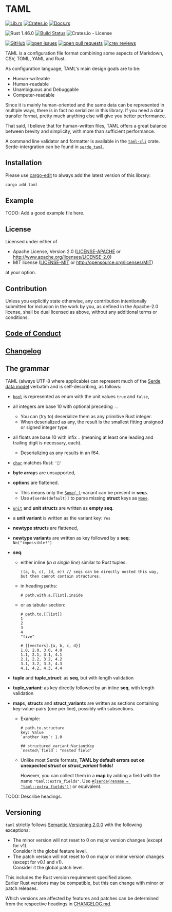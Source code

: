 # TAML

[![Lib.rs](https://img.shields.io/badge/Lib.rs-*-84f)](https://lib.rs/crates/taml)
[![Crates.io](https://img.shields.io/crates/v/taml)](https://crates.io/crates/taml)
[![Docs.rs](https://docs.rs/taml/badge.svg)](https://docs.rs/crates/taml)

![Rust 1.46.0](https://img.shields.io/static/v1?logo=Rust&label=&message=1.46.0&color=grey)
[![Build Status](https://travis-ci.com/Tamschi/taml.svg?branch=unstable)](https://travis-ci.com/Tamschi/taml/branches)
![Crates.io - License](https://img.shields.io/crates/l/taml/0.0.3)

[![GitHub](https://img.shields.io/static/v1?logo=GitHub&label=&message=%20&color=grey)](https://github.com/Tamschi/taml)
[![open issues](https://img.shields.io/github/issues-raw/Tamschi/taml)](https://github.com/Tamschi/taml/issues)
[![open pull requests](https://img.shields.io/github/issues-pr-raw/Tamschi/taml)](https://github.com/Tamschi/taml/pulls)
[![crev reviews](https://web.crev.dev/rust-reviews/badge/crev_count/taml.svg)](https://web.crev.dev/rust-reviews/crate/taml/)

TAML is a configuration file format combining some aspects of Markdown, CSV, TOML, YAML and Rust.

As configuration language, TAML's main design goals are to be:

- Human-writeable
- Human-readable
- Unambiguous and Debuggable
- Computer-readable

Since it is mainly human-oriented and the same data can be represented in multiple ways, there is in fact no serializer in this library. If you need a data transfer format, pretty much anything else will give you better performance.

That said, I believe that for human-written files, TAML offers a great balance between brevity and simplicity, with more than sufficient performance.

A command line validator and formatter is available in the [`taml-cli`] crate.  
Serde-intergration can be found in [`serde_taml`].

[`taml-cli`]: https://github.com/Tamschi/taml-cli
[`serde_taml`]: https://github.com/Tamschi/serde_taml/

## Installation

Please use [cargo-edit](https://crates.io/crates/cargo-edit) to always add the latest version of this library:

```cmd
cargo add taml
```

## Example

TODO: Add a good example file here.

## License

Licensed under either of

* Apache License, Version 2.0
   ([LICENSE-APACHE](LICENSE-APACHE) or <http://www.apache.org/licenses/LICENSE-2.0>)
* MIT license
   ([LICENSE-MIT](LICENSE-MIT) or <http://opensource.org/licenses/MIT>)

at your option.

## Contribution

Unless you explicitly state otherwise, any contribution intentionally submitted
for inclusion in the work by you, as defined in the Apache-2.0 license, shall be
dual licensed as above, without any additional terms or conditions.

## [Code of Conduct](CODE_OF_CONDUCT.md)

## [Changelog](CHANGELOG.md)

## The grammar

TAML (always UTF-8 where applicable) can represent much of the [Serde data model](https://serde.rs/data-model.html) verbatim and is self-describing, as follows:

- [`bool`](https://doc.rust-lang.org/stable/std/primitive.bool.html) is represented as enum with the unit values `true` and `false`,
- all integers are base 10 with optional preceding `-`.
  - You can (try to) deserialize them as any primitive Rust integer.
  - When deserialized as any, the result is the smallest fitting unsigned or signed integer type.
- all floats are base 10 with infix `.` (meaning at least one leading and trailing digit is necessary, each).
  - Deserializing as any results in an f64.
- [`char`](https://doc.rust-lang.org/stable/std/primitive.char.html) matches Rust: `'🦀'`
- **byte array**s are unsupported,
- **option**s are flattened.
  - This means only the [`Some(_)`](https://doc.rust-lang.org/stable/std/option/enum.Option.html#variant.Some)-variant can be present in **seq**s.
  - Use `#[serde(default)]` to parse missing **struct** keys as [`None`](https://doc.rust-lang.org/stable/std/option/enum.Option.html#variant.None).
- [`unit`](https://doc.rust-lang.org/stable/std/primitive.unit.html) and **unit struct**s are written as **empty seq**.
- a **unit variant** is written as the variant key: `Yes`
- **newtype struct**s are flattened,
- **newtype variant**s are written as key followed by a **seq**: `No("impossible!")`
- **seq**:
  - either inline (*in a single line*) similar to Rust tuples:

    ```taml
    ((a, b, c), (d, e)) // seqs can be directly nested this way, but then cannot contain structures.
    ```

  - in heading paths:

    ```taml
    # path.with.a.[list].inside
    ```

  - or as tabular section:

    ```taml
    # path.to.[[list]]
    1
    2
    3
    4
    "five"

    # [[vectors].{a, b, c, d}]
    1.0, 2.0, 3.0, 4.0
    1.1, 2.1, 3.1, 4.1
    2.1, 2.2, 3.2, 4.2
    3.1, 3.2, 3.3, 4.3
    4.1, 4.2, 4.3, 4.4
    ```

- **tuple** and **tuple_struct**: as **seq**, but with length validation
- **tuple_variant**: as key directly followed by an inline **seq**, with length validation
- **map**s, **struct**s and **struct_variant**s are written as sections containing key-value-pairs (one per line), possibly with subsections.
  - Example:

    ```taml
    # path.to.structure
    key: Value
    `another key`: 1.0

    ## structured_variant:VariantKey
    `nested\`field`: "nested`field"
    ```

  - Unlike most Serde formats, **TAML by default errors out on unexpected *struct* or *struct_variant* fields!**

    However, you can collect them in a **map** by adding a field with the name `"taml::extra_fields"`. Use [`#[serde(rename = "taml::extra_fields")]`](https://serde.rs/field-attrs.html#rename) or equivalent.

<!--
If you intend to write a custom parser for this format, please validate it against the sample files in `tests/samples`. (TODO: Create those.)
-->

TODO: Describe headings.

## Versioning

`taml` strictly follows [Semantic Versioning 2.0.0](https://semver.org/spec/v2.0.0.html) with the following exceptions:

* The minor version will not reset to 0 on major version changes (except for v1).  
Consider it the global feature level.
* The patch version will not reset to 0 on major or minor version changes (except for v0.1 and v1).  
Consider it the global patch level.

This includes the Rust version requirement specified above.  
Earlier Rust versions may be compatible, but this can change with minor or patch releases.

Which versions are affected by features and patches can be determined from the respective headings in [CHANGELOG.md](CHANGELOG.md).
